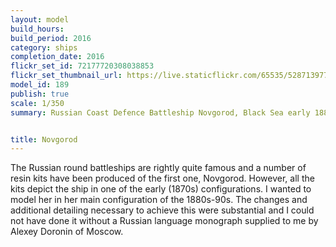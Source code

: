 ```yaml
---
layout: model
build_hours: 
build_period: 2016
category: ships
completion_date: 2016
flickr_set_id: 72177720308038853
flickr_set_thumbnail_url: https://live.staticflickr.com/65535/52871397759_aa42fb366e_m.jpg
model_id: 189
publish: true
scale: 1/350
summary: Russian Coast Defence Battleship Novgorod, Black Sea early 1880s


title: Novgorod
---
```


The Russian round battleships are rightly quite famous and a number of resin kits have been produced of the first one, Novgorod. However, all the kits depict the ship in one of the early (1870s) configurations. I wanted to model her in her main configuration of the 1880s-90s. The changes and additional detailing necessary to achieve this were substantial and I could not have done it without a Russian language monograph supplied to me by Alexey Doronin of Moscow.
